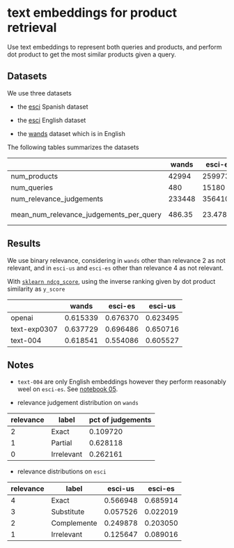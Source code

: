 
# text embeddings for product retrieval

Use text embeddings to represent both queries and products, and perform dot product to get the most similar products given a query.

## Datasets


We use three datasets

- the [esci](https://github.com/amazon-science/esci-data) Spanish dataset

- the [esci](https://github.com/amazon-science/esci-data) English dataset

- the [wands](https://github.com/wayfair/WANDS) dataset which is in English

The following tables summarizes the datasets

|   | wands  | esci-es  | esci-us  |
|---|---|---|---|
|num_products | 42994 | 259973 | 1215851 |
|num_queries | 480 | 15180 | 97345 |
|num_relevance_judgements | 233448 | 356410 | 1818825 |
| mean_num_relevance_judgements_per_query | 486.35 | 23.47892 | 18.684319 \



## Results

 We use binary relevance, considering in `wands` other than relevance 2 as not relevant, and in `esci-us` and `esci-es` other than relevance 4 as not relevant.

With [`sklearn ndcg_score`](https://scikit-learn.org/stable/modules/generated/sklearn.metrics.ndcg_score.html), using the inverse ranking given by dot product similarity as `y_score`

|	| wands|	esci-es	|esci-us|
|---|---|---|---|
|openai	|0.615339|	0.676370|	0.623495|
|text-exp0307|	0.637729	|0.696486	|0.650716|
|text-004	|0.618541	|0.554086	|0.605527|



## Notes

- `text-004` are only English embeddings however they perform reasonably weel on `esci-es`. See [notebook 05](https://github.com/rramosp/textembeddings-for-product-retrieval/blob/main/05%20-%20inspect%20ranking.ipynb).

- relevance judgement distribution on `wands`

|relevance|label| pct of judgements|
|---|---|---|
|2 |Exact |    0.109720|
|1 |Partial|    0.628118|
|0 |Irrelevant|    0.262161|

- relevance distributions on `esci`


|relevance|label|esci-us|esci-es|
|---|---|---|---|
|4 | Exact |   0.566948 | 0.685914
|3 | Substitute |  0.057526 | 0.022019
|2 | Complemente |  0.249878  | 0.203050
|1 | Irrelevant |   0.125647 | 0.089016

